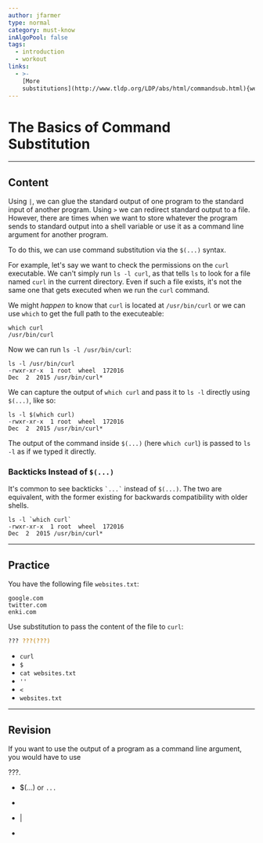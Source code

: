 ```yaml
---
author: jfarmer
type: normal
category: must-know
inAlgoPool: false
tags:
  - introduction
  - workout
links:
  - >-
    [More
    substitutions](http://www.tldp.org/LDP/abs/html/commandsub.html){website}
---
```


# The Basics of Command Substitution


---

## Content

Using `|`, we can glue the standard output of one program to the standard input of another program.  Using `>` we can redirect standard output to a file.  However, there are times when we want to store whatever the program sends to standard output into a shell variable or use it as a command line argument for another program.

To do this, we can use command substitution via the `$(...)` syntax.

For example, let's say we want to check the permissions on the `curl` executable.  We can't simply run `ls -l curl`, as that tells `ls` to look for a file named `curl` in the current directory.  Even if such a file exists, it's not the same one that gets executed when we run the `curl` command.

We might *happen* to know that `curl` is located at `/usr/bin/curl` or we can use `which` to get the full path to the executeable:

```shell
which curl
/usr/bin/curl
```

Now we can run `ls -l /usr/bin/curl`:

```shell
ls -l /usr/bin/curl
-rwxr-xr-x  1 root  wheel  172016
Dec  2  2015 /usr/bin/curl*
```

We can capture the output of `which curl` and pass it to `ls -l` directly using `$(...)`, like so:

```shell
ls -l $(which curl)
-rwxr-xr-x  1 root  wheel  172016
Dec  2  2015 /usr/bin/curl*
```

The output of the command inside `$(...)` (here `which curl`) is passed to `ls -l` as if we typed it directly.

### Backticks Instead of `$(...)`

It's common to see backticks `` `...` `` instead of `$(...)`.  The two are equivalent, with the former existing for backwards compatibility with older shells.

```shell
ls -l `which curl`
-rwxr-xr-x  1 root  wheel  172016
Dec  2  2015 /usr/bin/curl*
```


---

## Practice

You have the following file `websites.txt`:

```plain-text
google.com
twitter.com
enki.com
```

Use substitution to pass the content of the file to `curl`:

```bash
??? ???(???)
```

- `curl`
- `$`
- `cat websites.txt`
- `''`
- `<`
- `websites.txt`


---

## Revision

If you want to use the output of a program as a command line argument, you would have to use

???.

- $(...) or `...`
- >
- |
- > >
